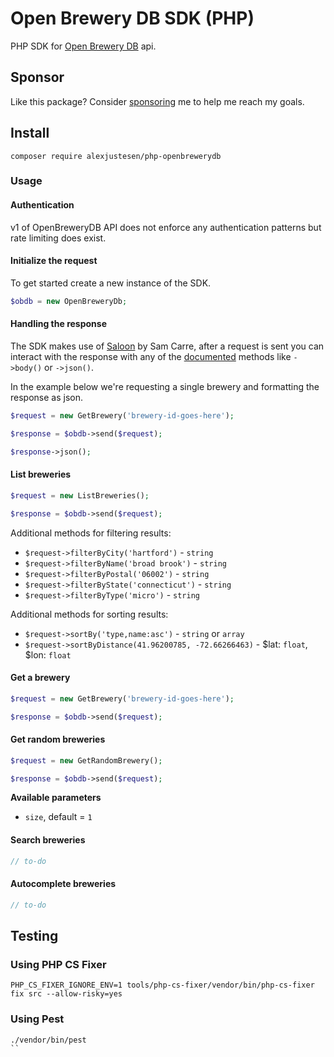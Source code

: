 # Open Brewery DB SDK (PHP)

PHP SDK for [Open Brewery DB](https://www.openbrewerydb.org/) api.

## Sponsor

Like this package? Consider [sponsoring](https://github.com/sponsors/alexjustesen) me to help me reach my goals.

## Install

```
composer require alexjustesen/php-openbrewerydb
```

### Usage

#### Authentication

v1 of OpenBreweryDB API does not enforce any authentication patterns but rate limiting does exist.

#### Initialize the request

To get started create a new instance of the SDK.

```php
$obdb = new OpenBreweryDb;

```

#### Handling the response

The SDK makes use of [Saloon](https://docs.saloon.dev/) by Sam Carre, after a request is sent you can interact with the response with any of the [documented](https://docs.saloon.dev/the-basics/responses) methods like `->body()` or `->json()`.

In the example below we're requesting a single brewery and formatting the response as json.

```php
$request = new GetBrewery('brewery-id-goes-here');

$response = $obdb->send($request);

$response->json();
```

#### List breweries

```php
$request = new ListBreweries();

$response = $obdb->send($request);
```

Additional methods for filtering results:

- `$request->filterByCity('hartford')` - `string`
- `$request->filterByName('broad brook')` - `string`
- `$request->filterByPostal('06002')` - `string`
- `$request->filterByState('connecticut')` - `string`
- `$request->filterByType('micro')` - `string`

Additional methods for sorting results:

- `$request->sortBy('type,name:asc')` - `string` or `array`
- `$request->sortByDistance(41.96200785, -72.66266463)` - $lat: `float`, $lon: `float`

#### Get a brewery

```php
$request = new GetBrewery('brewery-id-goes-here');

$response = $obdb->send($request);
```

#### Get random breweries

```php
$request = new GetRandomBrewery();

$response = $obdb->send($request);
```

**Available parameters**
- `size`, default = `1`

#### Search breweries

```php
// to-do
```
#### Autocomplete breweries

```php
// to-do
```

## Testing

### Using PHP CS Fixer

```
PHP_CS_FIXER_IGNORE_ENV=1 tools/php-cs-fixer/vendor/bin/php-cs-fixer fix src --allow-risky=yes
```

### Using Pest
```
./vendor/bin/pest
``
